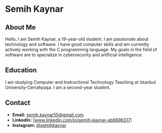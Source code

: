 # Semih Kaynar

## About Me

Hello, I am Semih Kaynar, a 19-year-old student. I am passionate about technology and software. I have good computer skills and am currently actively working with the C programming language. 
My goals in the field of software are to specialize in cybersecurity and artificial intelligence.

## Education

I am studying Computer and Instructional Technology Teaching at Istanbul University-Cerrahpaşa. I am a second-year student.

## Contact

- **Email:** [semih.kaynar55@gmail.com](mailto:semih.kaynar55@gmail.com)
- **LinkedIn:** [www.linkedin.com/in/semih-kaynar-ab6696317]
- **Instagram:** [@semihkaynar](https://www.instagram.com/semihkaynar)
